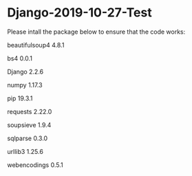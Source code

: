 # Django-2019-10-27-Test
Please intall the package below to ensure that the code works:

beautifulsoup4 4.8.1

bs4            0.0.1

Django         2.2.6

numpy          1.17.3

pip            19.3.1

requests       2.22.0

soupsieve      1.9.4

sqlparse       0.3.0

urllib3        1.25.6

webencodings   0.5.1
